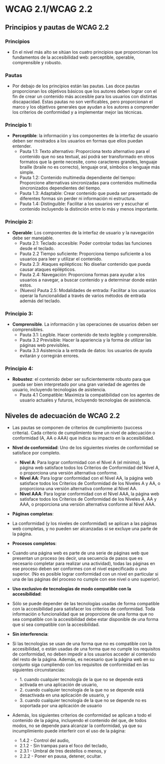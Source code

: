 # WCAG 2.1/WCAG 2.2

## Principios y pautas de WCAG 2.2

### Principios 
  - En el nivel más alto se sitúan los cuatro principios que proporcionan los fundamentos de la accesibilidad web: perceptible, operable, comprensible y robusto.

### Pautas
  - Por debajo de los principios están las pautas. Las doce pautas proporcionan los objetivos básicos que los autores deben lograr con el fin de crear un contenido más accesible para los usuarios con distintas discapacidad. Estas pautas no son verificables, pero proporcionan el marco y los objetivos generales que ayudan a los autores a comprender los criterios de conformidad y a implementar mejor las técnicas.

### Principio 1: 
* **Perceptible**: la información y los componentes de la interfaz de usuario deben ser mostrados a los usuarios en formas que ellos puedan entender.
  * Pauta 1.1: Texto alternativo: Proporciona texto alternativo para el contenido que no sea textual, así podrá ser transformado en otros formatos que la gente necesite, como caracteres grandes, lenguaje braille (braile no es correcto), lenguaje oral, símbolos o lenguaje más simple.
  * Pauta 1.2: Contenido multimedia dependiente del tiempo: Proporcione alternativas sincronizadas para contenidos multimedia sincronizados dependientes del tiempo.
  * Pauta 1.3: Adaptable: Crear contenido que pueda ser presentado de diferentes formas sin perder ni información ni estructura.
  * Pauta 1.4: Distinguible: Facilitar a los usuarios ver y escuchar el contenido incluyendo la distinción entre lo más y menos importante.
### Principio 2: 
* **Operable**: Los componentes de la interfaz de usuario y la navegación debe ser manejable.
  * Pauta 2.1: Teclado accesible: Poder controlar todas las funciones desde el teclado.
  * Pauta 2.2 Tiempo suficiente: Proporciona tiempo suficiente a los usuarios para leer y utilizar el contenido.
  * Pauta 2.3: Ataques epilépticos: No diseñar contenido que pueda causar ataques epilépticos.
  * Pauta 2.4: Navegación: Proporciona formas para ayudar a los usuarios a navegar, a buscar contenido y a determinar donde están estos.
  * (Nuevo) Pauta 2.5: Modalidades de entrada: Facilitar a los usuarios operar la funcionalidad a través de varios métodos de entrada además del teclado.
### Principio 3:
* **Comprensible**. La información y las operaciones de usuarios deben ser comprensibles.
  * Pauta 3.1: Legible. Hacer contenido de texto legible y comprensible.
  * Pauta 3.2 Previsible: Hacer la apariencia y la forma de utilizar las páginas web previsibles.
  * Pauta 3.3 Asistencia a la entrada de datos: los usuarios de ayuda evitarán y corregirán errores.
### Principio 4:
* **Robustez**: el contenido deber ser suficientemente robusto para que pueda ser bien interpretado por una gran variedad de agentes de usuario, incluyendo tecnologías de asistencia.
  * Pauta 4.1 Compatible: Maximiza la compatibilidad con los agentes de usuario actuales y futuros, incluyendo tecnologías de asistencia.

## Niveles de adecuación de WCAG 2.2
* Las pautas se componen de criterios de cumplimiento (success criteria). Cada criterio de cumplimiento tiene un nivel de adecuación o conformidad (A, AA o AAA) que indica su impacto en la accesibilidad.

* **Nivel de conformidad**: Uno de los siguientes niveles de conformidad se satisface por completo.
  * **Nivel A**: Para lograr conformidad con el Nivel A (el mínimo), la página web satisface todos los Criterios de Conformidad del Nivel A, o proporciona una versión alternativa conforme.
  * **Nivel AA**: Para lograr conformidad con el Nivel AA, la página web satisface todos los Criterios de Conformidad de los Niveles A y AA, o proporciona una versión alternativa conforme al Nivel AA.
  * **Nivel AAA**: Para lograr conformidad con el Nivel AAA, la página web satisface todos los Criterios de Conformidad de los Niveles A, AA y AAA, o proporciona una versión alternativa conforme al Nivel AAA.
* **Páginas completas**: 
* La conformidad (y los niveles de conformidad) se aplican a las páginas web completas, y no pueden ser alcanzadas si se excluye una parte de la página.
* **Procesos completos**: 
* Cuando una página web es parte de una serie de páginas web que presentan un proceso (es decir, una secuencia de pasos que es necesario completar para realizar una actividad), todas las páginas en ese proceso deben ser conformes con el nivel especificado o uno superior. (No es posible lograr conformidad con un nivel en particular si una de las páginas del proceso no cumple con ese nivel o uno superior).
* **Uso exclusivo de tecnologías de modo compatible con la accesibilidad**: 
* Sólo se puede depender de las tecnologías usadas de forma compatible con la accesibilidad para satisfacer los criterios de conformidad. Toda información o funcionalidad que se proporcione de una forma que no sea compatible con la accesibilidad debe estar disponible de una forma que sí sea compatible con la accesibilidad.
* **Sin interferencia**: 
* Si las tecnologías se usan de una forma que no es compatible con la accesibilidad, o están usadas de una forma que no cumple los requisitos de conformidad, no deben impedir a los usuarios acceder al contenido del resto de la página. Además, es necesario que la página web en su conjunto siga cumpliendo con los requisitos de conformidad en las siguientes circunstancias:
  * 1\. cuando cualquier tecnología de la que no se depende está activada en una aplicación de usuario,
  * 2\. cuando cualquier tecnología de la que no se depende está desactivada en una aplicación de usuario, y
  * 3\. cuando cualquier tecnología de la que no se depende no es soportada por una aplicación de usuario
* Además, los siguientes criterios de conformidad se aplican a todo el contenido de la página, incluyendo el contenido del que, de todos modos, no se depende para alcanzar la conformidad, ya que su incumplimiento puede interferir con el uso de la página:
  * 1.4.2 - Control del audio,
  * 2.1.2 - Sin trampas para el foco del teclado,
  * 2.3.1 - Umbral de tres destellos o menos, y
  * 2.2.2 - Poner en pausa, detener, ocultar.